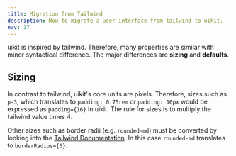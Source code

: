 ```yaml
---
title: Migration from Tailwind
description: How to migrate a user interface from tailwind to uikit.
nav: 17
---
```


uikit is inspired by tailwind. Therefore, many properties are similar with minor syntactical difference. The major differences are **sizing** and **defaults**.

## Sizing

In contrast to tailwind, uikit's core units are pixels. Therefore, sizes such as `p-3`, which translates to `padding: 0.75rem` or `padding: 16px` would be expressed as `padding={16}` in uikit. The rule for sizes is to multiply the tailwind value times 4.

Other sizes such as border radii (e.g. `rounded-md`) must be converted by looking into the [Tailwind Documentation](https://tailwindcss.com/docs). In this case `rounded-md` translates to `borderRadius={6}`.
